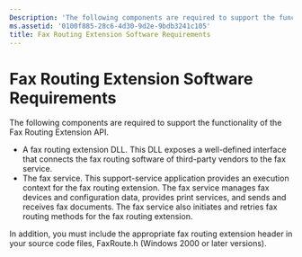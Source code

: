 ```yaml
---
Description: 'The following components are required to support the functionality of the Fax Routing Extension API.'
ms.assetid: '0100f885-28c6-4d30-9d2e-9bdb3241c105'
title: Fax Routing Extension Software Requirements
---
```


# Fax Routing Extension Software Requirements

The following components are required to support the functionality of the Fax Routing Extension API.

-   A fax routing extension DLL. This DLL exposes a well-defined interface that connects the fax routing software of third-party vendors to the fax service.
-   The fax service. This support-service application provides an execution context for the fax routing extension. The fax service manages fax devices and configuration data, provides print services, and sends and receives fax documents. The fax service also initiates and retries fax routing methods for the fax routing extension.

In addition, you must include the appropriate fax routing extension header in your source code files, FaxRoute.h (Windows 2000 or later versions).

 

 



